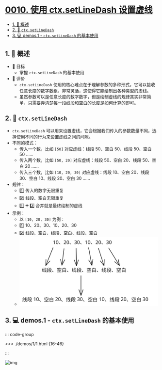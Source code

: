 # [0010. 使用 ctx.setLineDash 设置虚线](https://github.com/Tdahuyou/TNotes.canvas/tree/main/notes/0010.%20%E4%BD%BF%E7%94%A8%20ctx.setLineDash%20%E8%AE%BE%E7%BD%AE%E8%99%9A%E7%BA%BF)

<!-- region:toc -->

- [1. 📝 概述](#1--概述)
- [2. 📒 `ctx.setLineDash`](#2--ctxsetlinedash)
- [3. 💻 demos.1 - `ctx.setLineDash` 的基本使用](#3--demos1---ctxsetlinedash-的基本使用)

<!-- endregion:toc -->

## 1. 📝 概述

- 🎯 目标
  - 掌握 `ctx.setLineDash` 的基本使用
- 🫧 评价
  - `ctx.setLineDash` 使用的核心难点在于理解参数的多种形式，它可以接收任意长度的数字数组，非常灵活，这使得它能绘制出各种类型的虚线。
  - 虽然参数可以是任意长度的数字数字，但是绘制虚线的规律其实非常简单，只需要弄清楚每一段线段和空白的长度是如何计算的即可。

## 2. 📒 `ctx.setLineDash`

- `ctx.setLineDash` 可以用来设置虚线，它会根据我们传入的参数数量不同，选择使用不同的行为来设置虚线之间的间隙。
- 不同的模式：
  - 传入一个数，比如 `[50]` 对应虚线：线段 50、空白 50、线段 50、空白 50 ……
  - 传入两个数，比如 `[50, 20]` 对应虚线：线段 50、空白 20、线段 50、空白 20 ……
  - 传入三个数，比如 `[10, 20, 30]` 对应虚线：线段 10、空白 20、线段 30、空白 10、线段 20、空白 30 ……
- 规律：
  - 1️⃣ 传入的数字无限重复
  - 2️⃣ 线段、空白无限重复
  - 1️⃣ ➕ 2️⃣ 合并就是最终绘制的虚线
- 示例：
  - 以 `[10, 20, 30]` 为例：
  - 1️⃣ 10、20、30、10、20、30
  - 2️⃣ 线段、空白、线段、空白、线段、空白
  - ![svg](./assets/1.svg)

## 3. 💻 demos.1 - `ctx.setLineDash` 的基本使用

::: code-group

<<< ./demos/1/1.html {16-46}

:::

![img](https://cdn.jsdelivr.net/gh/Tdahuyou/imgs@main/2024-10-03-23-08-48.png)
